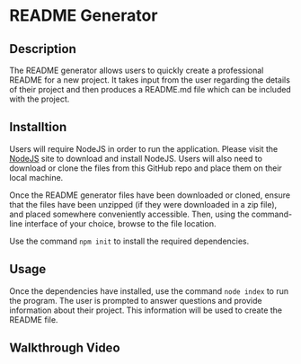 # README Generator

## Description

The README generator allows users to quickly create a professional README for a new project. It takes input from the user regarding the details of their project and then produces a README.md file which can be included with the project.

## Installtion

Users will require NodeJS in order to run the application. Please visit the [NodeJS](https://nodejs.org/en/) site to download and install NodeJS. Users will also need to download or clone the files from this GitHub repo and place them on their local machine.

Once the README generator files have been downloaded or cloned, ensure that the files have been unzipped (if they were downloaded in a zip file), and placed somewhere conveniently accessible. Then, using the command-line interface of your choice, browse to the file location.

Use the command `npm init` to install the required dependencies.

## Usage

Once the dependencies have installed, use the command `node index` to run the program. The user is prompted to answer questions and provide information about their project. This information will be used to create the README file.

## Walkthrough Video
